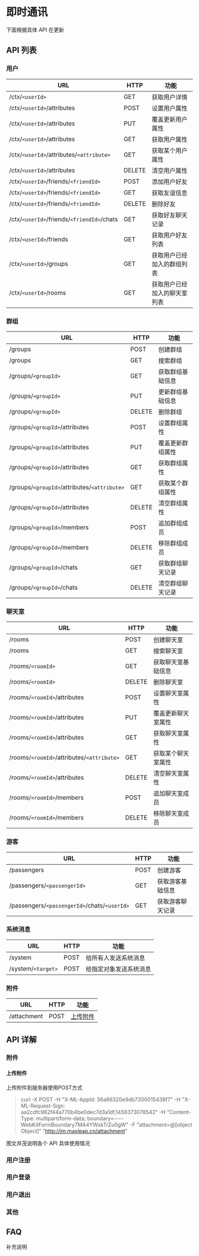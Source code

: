 # 即时通讯

下面根据具体 API 在更新

## API 列表

### 用户

| URL | HTTP | 功能 |
|-----|------|------|
| /ctx/`<userId>` | GET | 获取用户详情 |
| /ctx/`<userId>`/attributes | POST | 设置用户属性 |
| /ctx/`<userId>`/attributes | PUT | 覆盖更新用户属性 |
| /ctx/`<userId>`/attributes | GET | 获取用户属性 |
| /ctx/`<userId>`/attributes/`<attribute>` | GET | 获取某个用户属性 |
| /ctx/`<userId>`/attributes | DELETE | 清空用户属性 |
| /ctx/`<userId>`/friends/`<friendId>` | POST | 添加用户好友 |
| /ctx/`<userId>`/friends/`<friendId>` | GET | 获取友谊信息 |
| /ctx/`<userId>`/friends/`<friendId>` | DELETE | 删除好友 |
| /ctx/`<userId>`/friends/`<friendId>`/chats | GET | 获取好友聊天记录 |
| /ctx/`<userId>`/friends | GET | 获取用户好友列表 |
| /ctx/`<userId>`/groups | GET | 获取用户已经加入的群组列表 |
| /ctx/`<userId>`/rooms | GET | 获取用户已经加入的聊天室列表 |

### 群组

| URL | HTTP | 功能 |
|-----|------|------|
| /groups | POST | 创建群组 |
| /groups | GET | 搜索群组 |
| /groups/`<groupId>` | GET | 获取群组基础信息 |
| /groups/`<groupId>` | PUT | 更新群组基础信息 |
| /groups/`<groupId>` | DELETE | 删除群组 |
| /groups/`<groupId>`/attributes | POST | 设置群组属性 |
| /groups/`<groupId>`/attributes | PUT | 覆盖更新群组属性 |
| /groups/`<groupId>`/attributes | GET | 获取群组属性 |
| /groups/`<groupId>`/attributes/`<attribute>` | GET | 获取某个群组属性 |
| /groups/`<groupId>`/attributes | DELETE | 清空群组属性 |
| /groups/`<groupId>`/members | POST | 追加群组成员 |
| /groups/`<groupId>`/members | DELETE | 移除群组成员 |
| /groups/`<groupId>`/chats | GET | 获取群组聊天记录 |
| /groups/`<groupId>`/chats | DELETE | 清空群组聊天记录 |

### 聊天室

| URL | HTTP | 功能 |
|-----|------|------|
| /rooms | POST | 创建聊天室 |
| /rooms | GET | 搜索聊天室 |
| /rooms/`<roomId>` | GET | 获取聊天室基础信息 |
| /rooms/`<roomId>` | DELETE | 删除聊天室 |
| /rooms/`<roomId>`/attributes | POST | 设置聊天室属性 |
| /rooms/`<roomId>`/attributes | PUT | 覆盖更新聊天室属性 |
| /rooms/`<roomId>`/attributes | GET | 获取聊天室属性 |
| /rooms/`<roomId>`/attributes/`<attribute>` | GET | 获取某个聊天室属性 |
| /rooms/`<roomId>`/attributes | DELETE | 清空聊天室属性 |
| /rooms/`<roomId>`/members | POST | 追加聊天室成员 |
| /rooms/`<roomId>`/members | DELETE | 移除聊天室成员 |

### 游客

| URL | HTTP | 功能 |
|-----|------|------|
| /passengers | POST | 创建游客 |
| /passengers/`<passengerId>` | GET | 获取游客基础信息 |
| /passengers/`<passengerId>`/chats/`<userId>` | GET | 获取游客聊天记录 |

### 系统消息

| URL | HTTP | 功能 |
|-----|------|------|
| /system | POST | 给所有人发送系统消息 |
| /system/`<target>` | POST | 给指定对象发送系统消息 |

### 附件

| URL | HTTP | 功能 |
|-----|------|------|
| /attachment | POST | [上传附件](#上传附件) |


## API 详解

### 附件

#### 上传附件
上传附件到服务器使用POST方式
> curl -X POST -H "X-ML-AppId: 56a86320e9db7300015438f7" -H "X-ML-Request-Sign: aa2cdfc982f44a770b4be0dec7d3a1df,1456373078542" -H "Content-Type: multipart/form-data; boundary=----WebKitFormBoundary7MA4YWxkTrZu0gW" -F "attachment=@[object Object]" "http://im.maxleap.cn/attachment"

图文并茂说明各个 API 具体使用情况

### 用户注册
### 用户登录
### 用户退出
### 其他

## FAQ
补充说明
